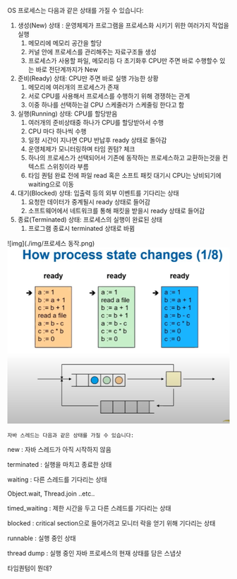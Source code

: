

OS 프로세스는 다음과 같은 상태를 가질 수 있습니다:

1. 생성(New) 상태 : 운영체제가 프로그램을 프로세스화 시키기 위한 여러가지 작업을 실행
    1. 메모리에 메모리 공간을 할당
    2. 커널 안에 프로세스를 관리해주는 자료구조들 생성 
    3. 프로세스가 사용할 파일, 메모리등 다 초기화후 CPU만 주면 바로 수행할수 있는 바로 전단계까지가 New
2. 준비(Ready) 상태: CPU만 주면 바로 실행 가능한 상황
    1. 메모리에 여러개의 프로세스가 존재
    2. 서로 CPU를 사용해서 프로세스를 수행하기 위해 경쟁하는 관계
    3. 이중 하나를 선택하는걸 CPU 스케줄러가 스케줄링 한다고 함
3. 실행(Running) 상태: CPU를 할당받음
    1. 여러개의 준비상태중 하나가 CPU를 할당받아서 수행
    2. CPU 마다 하나씩 수행
    3. 일정 시간이 지나면 CPU 반납후 ready 상태로 돌아감
    4. 운영체제가 모니터링하며 타임 퀀텀? 체크
    5. 하나의 프로세스가 선택되어서 기존에 동작하는 프로세스하고 교환하는것을 컨텍스트 스위칭이라 부름
    6. 타임 퀀텀 완료 전에 파일 read 혹은 소프트 패킷 대기시 CPU는 낭비되기에 waiting으로 이동
4. 대기(Blocked) 상태: 입출력 등의 외부 이벤트를 기다리는 상태
    1. 요청한 데이터가 중계될시 ready 상태로 들어감
    2. 소프트웨어에서 네트워크를 통해 패킷을 받을시 ready 상태로 들어감
5. 종료(Terminated) 상태: 프로세스의 실행이 완료된 상태
    1. 프로그램 종료시 terminated 상태로 바뀜

![img](./img/프로세스 동작.png)
![img](./img/작동구조.png)






    자바 스레드는 다음과 같은 상태를 가질 수 있습니다:

new : 자바 스레드가 아직 시작하지 않음

terminated : 실행을 마치고 종료한 상태

waiting : 다른 스레드를 기다리는 상태

Object.wait, Thread.join ..etc..

timed_waiting : 제한 시간을 두고 다른 스레드를 기다리는 상태

blocked : critical section으로 들어가려고 모니터 락을 얻기 위해 기다리는 상태

runnable : 실행 중인 상태

thread dump : 실행 중인 자바 프로세스의 현재 상태를 담은 스냅샷



타임퀀텀이 뭔데?